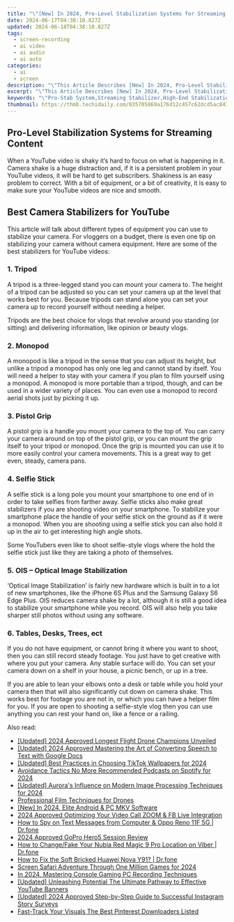 ```yaml
---
title: "\"[New] In 2024, Pro-Level Stabilization Systems for Streaming Content\""
date: 2024-06-17T04:38:10.827Z
updated: 2024-06-18T04:38:10.827Z
tags: 
  - screen-recording
  - ai video
  - ai audio
  - ai auto
categories: 
  - ai
  - screen
description: "\"This Article Describes [New] In 2024, Pro-Level Stabilization Systems for Streaming Content\""
excerpt: "\"This Article Describes [New] In 2024, Pro-Level Stabilization Systems for Streaming Content\""
keywords: "\"Pro-Stab System,Streaming Stabilizer,High-End Stabilization,Pro Level Sync,Optimal Stream Fix,Premium Stabilizer,Content StabilizePro\""
thumbnail: https://thmb.techidaily.com/035705869a176d12c457c62dcd5ac8433382a242da2e6ee8d5c9aeccc24af52d.jpg
---
```


## Pro-Level Stabilization Systems for Streaming Content

When a YouTube video is shaky it’s hard to focus on what is happening in it. Camera shake is a huge distraction and, if it is a persistent problem in your YouTube videos, it will be hard to get subscribers. Shakiness is an easy problem to correct. With a bit of equipment, or a bit of creativity, it is easy to make sure your YouTube videos are nice and smooth.

## Best Camera Stabilizers for YouTube

This article will talk about different types of equipment you can use to stabilize your camera. For vloggers on a budget, there is even one tip on stabilizing your camera without camera equipment. Here are some of the best stabilizers for YouTube videos:

### 1\. Tripod

A tripod is a three-legged stand you can mount your camera to. The height of a tripod can be adjusted so you can set your camera up at the level that works best for you. Because tripods can stand alone you can set your camera up to record yourself without needing a helper.

Tripods are the best choice for vlogs that revolve around you standing (or sitting) and delivering information, like opinion or beauty vlogs.

### 2\. Monopod

A monopod is like a tripod in the sense that you can adjust its height, but unlike a tripod a monopod has only one leg and cannot stand by itself. You will need a helper to stay with your camera if you plan to film yourself using a monopod. A monopod is more portable than a tripod, though, and can be used in a wider variety of places. You can even use a monopod to record aerial shots just by picking it up.

### 3\. Pistol Grip

A pistol grip is a handle you mount your camera to the top of. You can carry your camera around on top of the pistol grip, or you can mount the grip itself to your tripod or monopod. Once the grip is mounted you can use it to more easily control your camera movements. This is a great way to get even, steady, camera pans.

### 4\. Selfie Stick

A selfie stick is a long pole you mount your smartphone to one end of in order to take selfies from farther away. Selfie sticks also make great stabilizers if you are shooting video on your smartphone. To stabilize your smartphone place the handle of your selfie stick on the ground as if it were a monopod. When you are shooting using a selfie stick you can also hold it up in the air to get interesting high angle shots.

Some YouTubers even like to shoot selfie-style vlogs where the hold the selfie stick just like they are taking a photo of themselves.

### 5\. OIS – Optical Image Stabilization

‘Optical Image Stabilization’ is fairly new hardware which is built in to a lot of new smartphones, like the iPhone 6S Plus and the Samsung Galaxy S6 Edge Plus. OIS reduces camera shake by a lot, although it is still a good idea to stabilize your smartphone while you record. OIS will also help you take sharper still photos without using any software.

### 6\. Tables, Desks, Trees, ect

If you do not have equipment, or cannot bring it where you want to shoot, then you can still record steady footage. You just have to get creative with where you put your camera. Any stable surface will do. You can set your camera down on a shelf in your house, a picnic bench, or up in a tree.

If you are able to lean your elbows onto a desk or table while you hold your camera then that will also significantly cut down on camera shake. This works best for footage you are not in, or which you can have a helper film for you. If you are open to shooting a selfie-style vlog then you can use anything you can rest your hand on, like a fence or a railing.

<ins class="adsbygoogle"
     style="display:block"
     data-ad-format="autorelaxed"
     data-ad-client="ca-pub-7571918770474297"
     data-ad-slot="1223367746"></ins>

<ins class="adsbygoogle"
     style="display:block"
     data-ad-format="autorelaxed"
     data-ad-client="ca-pub-7571918770474297"
     data-ad-slot="1223367746"></ins>



<ins class="adsbygoogle"
     style="display:block"
     data-ad-client="ca-pub-7571918770474297"
     data-ad-slot="8358498916"
     data-ad-format="auto"
     data-full-width-responsive="true"></ins>


<span class="atpl-alsoreadstyle">Also read:</span>
<div><ul>
<li><a href="https://fox-direct.techidaily.com/updated-2024-approved-longest-flight-drone-champions-unveiled/"><u>[Updated] 2024 Approved  Longest Flight Drone Champions Unveiled</u></a></li>
<li><a href="https://fox-direct.techidaily.com/updated-2024-approved-mastering-the-art-of-converting-speech-to-text-with-google-docs/"><u>[Updated] 2024 Approved  Mastering the Art of Converting Speech to Text with Google Docs</u></a></li>
<li><a href="https://fox-direct.techidaily.com/updated-best-practices-in-choosing-tiktok-wallpapers-for-2024/"><u>[Updated] Best Practices in Choosing TikTok Wallpapers for 2024</u></a></li>
<li><a href="https://fox-direct.techidaily.com/avoidance-tactics-no-more-recommended-podcasts-on-spotify-for-2024/"><u>Avoidance Tactics  No More Recommended Podcasts on Spotify for 2024</u></a></li>
<li><a href="https://fox-direct.techidaily.com/updated-auroras-influence-on-modern-image-processing-techniques-for-2024/"><u>[Updated] Aurora's Influence on Modern Image Processing Techniques for 2024</u></a></li>
<li><a href="https://fox-direct.techidaily.com/professional-film-techniques-for-drones/"><u>Professional Film Techniques for Drones</u></a></li>
<li><a href="https://fox-direct.techidaily.com/new-in-2024-elite-android-and-pc-mkv-software/"><u>[New] In 2024, Elite Android & PC MKV Software</u></a></li>
<li><a href="https://fox-direct.techidaily.com/2024-approved-optimizing-your-video-call-zoom-and-fb-live-integration/"><u>2024 Approved  Optimizing Your Video Call  ZOOM & FB Live Integration</u></a></li>
<li><a href="https://android-location-track.techidaily.com/how-to-spy-on-text-messages-from-computer-and-oppo-reno-11f-5g-drfone-by-drfone-virtual-android/"><u>How to Spy on Text Messages from Computer & Oppo Reno 11F 5G | Dr.fone</u></a></li>
<li><a href="https://some-knowledge.techidaily.com/2024-approved-gopro-hero5-session-review/"><u>2024 Approved  GoPro Hero5 Session Review</u></a></li>
<li><a href="https://location-social.techidaily.com/how-to-changefake-your-nubia-red-magic-9-pro-location-on-viber-drfone-by-drfone-virtual-android/"><u>How to Change/Fake Your Nubia Red Magic 9 Pro Location on Viber | Dr.fone</u></a></li>
<li><a href="https://fix-guide.techidaily.com/how-to-fix-the-soft-bricked-huawei-nova-y91-drfone-by-drfone-fix-android-problems-fix-android-problems/"><u>How to Fix the Soft Bricked Huawei Nova Y91? | Dr.fone</u></a></li>
<li><a href="https://facebook-record-videos.techidaily.com/screen-safari-adventure-through-one-million-games-for-2024/"><u>Screen Safari  Adventure Through One Million Games for 2024</u></a></li>
<li><a href="https://desktop-recording.techidaily.com/in-2024-mastering-console-gaming-pc-recording-techniques/"><u>In 2024, Mastering Console Gaming  PC Recording Techniques</u></a></li>
<li><a href="https://facebook-video-share.techidaily.com/updated-unleashing-potential-the-ultimate-pathway-to-effective-youtube-banners/"><u>[Updated] Unleashing Potential  The Ultimate Pathway to Effective YouTube Banners</u></a></li>
<li><a href="https://instagram-video-recordings.techidaily.com/updated-2024-approved-step-by-step-guide-to-successful-instagram-story-surveys/"><u>[Updated] 2024 Approved  Step-by-Step Guide to Successful Instagram Story Surveys</u></a></li>
<li><a href="https://extra-tips.techidaily.com/fast-track-your-visuals-the-best-pinterest-downloaders-listed/"><u>Fast-Track Your Visuals  The Best Pinterest Downloaders Listed</u></a></li>
</ul></div>
